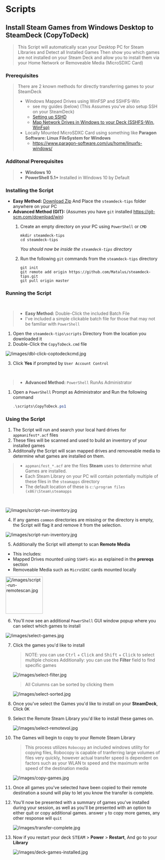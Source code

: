 # Scripts

## Install Steam Games from Windows Desktop to SteamDeck (CopyToDeck)

> This Script will automatically scan your Desktop PC for Steam LIbraries and Detect all Installed Games
> Then show you which games are not installed on your Steam Deck and allow you to install them via your Home Network or Removeable Media (MicroSDXC Card)

### Prerequisites
> There are 2 known methods for directly transferring games to your SteamDeck
> - Windows Mapped Drives using WinFSP and SSHFS-Win 
>   - see my guides (below) (This Assumes you've also setup SSH on your SteamDeck)
>   - [Setting up SSHD](https://github.com/Matalus/steamdeck-tips/blob/main/ssh.md#setting-up-sshd)
>   - [Map Network Drives in Windows to your Deck (SSHFS-Win, WinFsp)](https://github.com/Matalus/steamdeck-tips/blob/main/ssh.md#user-content-map-network-drives-in-windows-to-your-deck-sshfs-win-winfsp)
> - Locally Mounted MicroSDXC Card using something like **Paragon Software: Linux FileSystem for Windows**
>   - https://www.paragon-software.com/us/home/linuxfs-windows/

### Additonal Prerequisites
> - **Windows 10**
> -  **PowerShell 5.1+** Installed in Windows 10 by Default

### Installing the Script
- **Easy Method:** [Download Zip](https://github.com/Matalus/steamdeck-tips/archive/refs/heads/main.zip) And Place the `steamdeck-tips` folder anywhere on your PC
- **Advanced Method (GIT):** (Assumes you have `git` installed https://git-scm.com/download/win)
    1. Create an empty directory on your PC using `PowerShell` or `CMD`  

        ```
        mkdir steamdeck-tips
        cd steamdeck-tips
        ```
        *You should now be inside the `steamdeck-tips` directory*

    2. Run the following `git` commands from the `steamdeck-tips` directory

       ```
       git init
       git remote add origin https://github.com/Matalus/steamdeck-tips.git
       git pull origin master
       ```
### Running the Script

<BR>

> - **Easy Method:** Double-Click the included Batch File
> - I've included a simple clickable batch file for those that may not be familiar with `PowerShell`

1. Open the `steamdeck-tips\scripts` Directory from the location you downloaded it
2. Double-Click the `CopyToDeck.cmd` file

![/images/dbl-click-coptodeckcmd.jpg](/images/dbl-click-copytodeckcmd.jpg)

3. Click **Yes** if prompted by `User Account Control`

<BR>

> - **Advanced Method:** `PowerShell` RunAs Administrator

1. Open a `PowerShell` Prompt as Administrator and Run the following command

    ```PowerShell
    .\scripts\CopyToDeck.ps1
    ```
### Using the Script

1. The Script will run and search your local hard drives for `appmanifest*.acf` files
2. These files will be scanned and used to build an inventory of your installed games
3. Additonally the Script will scan mapped drives and removeable media to determine what games are installed on them.
> - `appmanifest_*.acf` are the files **Steam** uses to determine what Games are installed.
> - Each Steam Library on your PC will contain potentially multiple of these files in the `steamapps` directory
> - The default location of these is `c:\program files (x86)\Steam\steamapps`

<BR>

![/images/script-run-inventory.jpg](/images/script-run-inventory.jpg)

4. If any games `common` directories are missing or the directory is empty, the Script will flag it and remove it from the selection.

![/images/script-run-inventory.jpg](/images/script-run-filesmissing.jpg)

5. Additionally the Script will attempt to scan **Remote Media**
 - This includes:
 - Mapped Drives mounted using `SSHFS-Win` as explained in the **prereqs** section
 - Removeable Media such as `MicroSDXC` cards mounted locally

<img src="/images/script-run-remotescan.jpg" alt="/images/script-run-remotescan.jpg" height="120px">

6. You'll now see an additional `PowerShell` GUI window popup where you can select which games to install

![/images/select-games.jpg](/images/select-games.jpg)

7. Click the games you'd like to install

    > NOTE: you can use <kbd>Ctrl</kbd> + <kbd>Click</kbd> and  <kbd>Shift</kbd> + <kbd>Click</kbd> to select multiple choices
    > Additionally: you can use the **Filter** field to find specific games

    ![/images/select-filter.jpg](/images/select-filter.jpg)
    
    > All Columns can be sorted by clicking them

    ![/images/select-sorted.jpg](/images/select-sorted.jpg)

8. Once you've select the Games you'd like to install on your **SteamDeck**, Click <kbd>OK</kbd>
9. Select the Remote Steam Library you'd like to install these games on.

    ![/images/select-remotevol.jpg](/images/select-remotevol.jpg)

10. The Games will begin to copy to your Remote Steam Library

    > This process utilizes `Robocopy` an included windows utility for copying files, Robocopy is capable of tranferring large volumes of files very quickly, however actual transfer speed is dependent on factors such as your WLAN tx speed and the maximum write speed of the destination media

    ![/images/copy-games.jpg](/images/copy-games.jpg)

11. Once all games you've selected have been copied to their remote destination a sound will play to let you know the transfer is complete.
12. You'll now be presented with a summary of games you've installed during your session, as well as you'll be presented with an option to either quit or copy additional games. answer `y` to copy more games, any other response will `quit`

    ![/images/transfer-complete.jpg](/images/transfer-complete.jpg)

13. Now if you restart your deck <kbd>STEAM</kbd> > **Power** > **Restart**, And go to your **Library**

    ![/images/deck-games-installed.jpg](/images/deck-games-installed.jpg)


